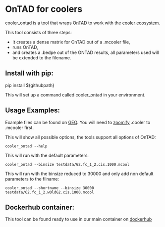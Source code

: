 # OnTAD for coolers 
cooler_ontad is a tool that wraps [OnTAD](https://github.com/anlin00007/OnTAD) to work with the [cooler ecosystem](
https://github.com/mirnylab/cooler).

This tool consists of three steps:
- It creates a dense matrix for OnTAD out of a .mcooler file, 
- runs OnTAD,
- and creates a .bedpe out of the ONTAD results, all parameters used will be extended to the filename.

## Install with pip:
pip install ${githubpath}

This will set up a command called cooler_ontad in your environment.

## Usage Examples:
Example files can be found on [GEO](https://www.ncbi.nlm.nih.gov/geo/query/acc.cgi?acc=GSE152373). You will need to [zoomify](https://github.com/mirnylab/cooler) .cooler to .mcooler first. 

This will show all possible options, the tools support all options of OnTAD:

```cooler_ontad --help```

This will run with the default parameters:

```cooler_ontad --binsize testdata/G2.fc_1_2.cis.1000.mcool```

This will run with the binsize reduced to 30000 and only add non default parameters to the filname:

```cooler_ontad --shortname --binsize 30000 testdata/G2.fc_1_2.wOldG2.cis.1000.mcool```

## Dockerhub container:
This tool can be found ready to use in our main container on [dockerhub](https://hub.docker.com/repository/docker/gerlichlab/scshic_docker)
